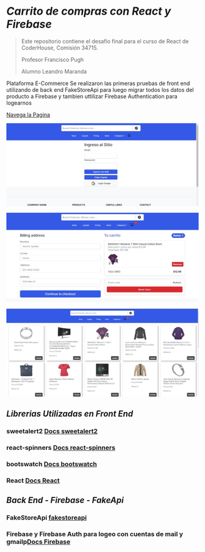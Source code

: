 # <em>Carrito de compras con React y Firebase</em>

>Este repositorio contiene el desafio final  para el curso de React de CoderHouse, Comisión 34715.  
>
>Profesor Francisco Pugh  
>
>Alumno Leandro Maranda

Plataforma E-Commerce 
Se realizaron las primeras pruebas de front end utilizando de back end  FakeStoreApi
para luego migrar todos los datos del producto a Firebase y tambien uttilizar 
Firebase Authentication para logearnos

[Navega la Pagina](https://reacttiendacoder.vercel.app/)


![login](https://github.com/leandroni1983/reactLeandroMaranda/blob/master/public/assets/images/readme/login.JPG)


![checkout](https://github.com/leandroni1983/reactLeandroMaranda/blob/master/public/assets/images/readme/checkout.JPG)

![productos](https://github.com/leandroni1983/reactLeandroMaranda/blob/master/public/assets/images/readme/productos.JPG)




## <em>Librerias Utilizadas en Front End</em>

### sweetalert2 [**Docs sweetalert2**](https://github.com/sweetalert2/sweetalert2)

### react-spinners [**Docs react-spinners**](https://github.com/davidhu2000/react-spinners2)

### bootswatch [**Docs bootswatch**](https://github.com/thomaspark/bootswatch/)

### React [**Docs React**](https://reactjs.org/docs/getting-started.html)


## <em>Back End - Firebase -  FakeApi</em>

### FakeStoreApi [**fakestoreapi**](https://fakestoreapi.com/)

### Firebase y Firebase Auth para logeo con cuentas de mail y gmailp[**Docs Firebase**](https://firebase.google.com/docs/firestore/manage-data/structure-data?hl=es-419)



